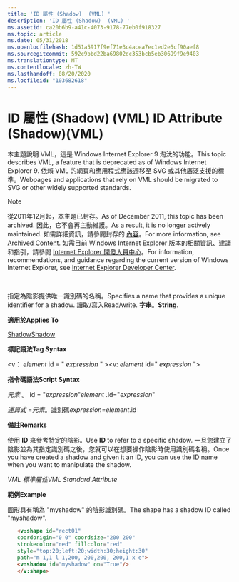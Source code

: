 ```yaml
---
title: 'ID 屬性 (Shadow)  (VML) '
description: 'ID 屬性 (Shadow)  (VML) '
ms.assetid: ca20b6b9-a41c-4073-9178-77eb0f918327
ms.topic: article
ms.date: 05/31/2018
ms.openlocfilehash: 1d51a5917f9ef71e3c4acea7ec1ed2e5cf90aef8
ms.sourcegitcommit: 592c9bbd22ba69802dc353bcb5eb30699f9e9403
ms.translationtype: MT
ms.contentlocale: zh-TW
ms.lasthandoff: 08/20/2020
ms.locfileid: "103682618"
---
```

# <a name="id-attribute-shadowvml"></a><span data-ttu-id="92b15-103">ID 屬性 (Shadow)  (VML) </span><span class="sxs-lookup"><span data-stu-id="92b15-103">ID Attribute (Shadow)(VML)</span></span>

<span data-ttu-id="92b15-104">本主題說明 VML，這是 Windows Internet Explorer 9 淘汰的功能。</span><span class="sxs-lookup"><span data-stu-id="92b15-104">This topic describes VML, a feature that is deprecated as of Windows Internet Explorer 9.</span></span> <span data-ttu-id="92b15-105">依賴 VML 的網頁和應用程式應該遷移至 SVG 或其他廣泛支援的標準。</span><span class="sxs-lookup"><span data-stu-id="92b15-105">Webpages and applications that rely on VML should be migrated to SVG or other widely supported standards.</span></span>

> [!Note]  
> <span data-ttu-id="92b15-106">從2011年12月起，本主題已封存。</span><span class="sxs-lookup"><span data-stu-id="92b15-106">As of December 2011, this topic has been archived.</span></span> <span data-ttu-id="92b15-107">因此，它不會再主動維護。</span><span class="sxs-lookup"><span data-stu-id="92b15-107">As a result, it is no longer actively maintained.</span></span> <span data-ttu-id="92b15-108">如需詳細資訊，請參閱封存的 [內容](/previous-versions/windows/internet-explorer/ie-developer/)。</span><span class="sxs-lookup"><span data-stu-id="92b15-108">For more information, see [Archived Content](/previous-versions/windows/internet-explorer/ie-developer/).</span></span> <span data-ttu-id="92b15-109">如需目前 Windows Internet Explorer 版本的相關資訊、建議和指引，請參閱 [Internet Explorer 開發人員中心](https://msdn.microsoft.com/ie/)。</span><span class="sxs-lookup"><span data-stu-id="92b15-109">For information, recommendations, and guidance regarding the current version of Windows Internet Explorer, see [Internet Explorer Developer Center](https://msdn.microsoft.com/ie/).</span></span>

 

<span data-ttu-id="92b15-110">指定為陰影提供唯一識別碼的名稱。</span><span class="sxs-lookup"><span data-stu-id="92b15-110">Specifies a name that provides a unique identifier for a shadow.</span></span> <span data-ttu-id="92b15-111">讀取/寫入</span><span class="sxs-lookup"><span data-stu-id="92b15-111">Read/write.</span></span> <span data-ttu-id="92b15-112">**字串**。</span><span class="sxs-lookup"><span data-stu-id="92b15-112">**String**.</span></span>

<span data-ttu-id="92b15-113">**適用於**</span><span class="sxs-lookup"><span data-stu-id="92b15-113">**Applies To**</span></span>

[<span data-ttu-id="92b15-114">Shadow</span><span class="sxs-lookup"><span data-stu-id="92b15-114">Shadow</span></span>](msdn-online-vml-shadow-element.md)

<span data-ttu-id="92b15-115">**標記語法**</span><span class="sxs-lookup"><span data-stu-id="92b15-115">**Tag Syntax**</span></span>

<span data-ttu-id="92b15-116"><v： *element* id = " *expression* " ></span><span class="sxs-lookup"><span data-stu-id="92b15-116"><v: *element* id=" *expression* "></span></span>

<span data-ttu-id="92b15-117">**指令碼語法**</span><span class="sxs-lookup"><span data-stu-id="92b15-117">**Script Syntax**</span></span>

<span data-ttu-id="92b15-118">*元素* 。 id = "*expression*"</span><span class="sxs-lookup"><span data-stu-id="92b15-118">*element* .id="*expression*"</span></span>

<span data-ttu-id="92b15-119">*運算式* =*元素*。識別碼</span><span class="sxs-lookup"><span data-stu-id="92b15-119">*expression*=*element*.id</span></span>

<span data-ttu-id="92b15-120">**備註**</span><span class="sxs-lookup"><span data-stu-id="92b15-120">**Remarks**</span></span>

<span data-ttu-id="92b15-121">使用 **ID** 來參考特定的陰影。</span><span class="sxs-lookup"><span data-stu-id="92b15-121">Use **ID** to refer to a specific shadow.</span></span> <span data-ttu-id="92b15-122">一旦您建立了陰影並為其指定識別碼之後，您就可以在想要操作陰影時使用識別碼名稱。</span><span class="sxs-lookup"><span data-stu-id="92b15-122">Once you have created a shadow and given it an ID, you can use the ID name when you want to manipulate the shadow.</span></span>

<span data-ttu-id="92b15-123">*VML 標準屬性*</span><span class="sxs-lookup"><span data-stu-id="92b15-123">*VML Standard Attribute*</span></span>

<span data-ttu-id="92b15-124">**範例**</span><span class="sxs-lookup"><span data-stu-id="92b15-124">**Example**</span></span>

<span data-ttu-id="92b15-125">圖形具有稱為 "myshadow" 的陰影識別碼。</span><span class="sxs-lookup"><span data-stu-id="92b15-125">The shape has a shadow ID called "myshadow".</span></span>


```HTML
   <v:shape id="rect01"
   coordorigin="0 0" coordsize="200 200"
   strokecolor="red" fillcolor="red"
   style="top:20;left:20;width:30;height:30"
   path="m 1,1 l 1,200, 200,200, 200,1 x e">
   <v:shadow id="myshadow" on="True"/>
   </v:shape>
```



 

 